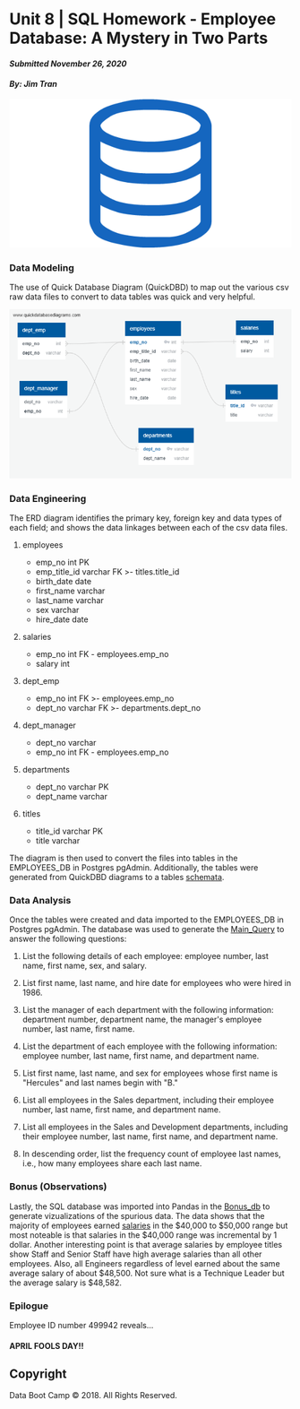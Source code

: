 # Unit 8 | SQL Homework - Employee Database: A Mystery in Two Parts
#### _Submitted November 26, 2020_
#### _By: Jim Tran_

![SQL](SQL_Pic.png)

### Data Modeling

The use of Quick Database Diagram (QuickDBD) to map out the various csv raw data files to convert to data tables was quick and very helpful.

![ERD](02-ERD.png)

### Data Engineering

The ERD diagram identifies the primary key, foreign key and data types of each field; and shows the data linkages between each of the csv data files.

1. employees
    * emp_no int PK
    * emp_title_id varchar FK >- titles.title_id
    * birth_date date
    * first_name varchar
    * last_name varchar
    * sex varchar
    * hire_date date

2. salaries
    * emp_no int FK - employees.emp_no
    * salary int

3. dept_emp
    * emp_no int FK >- employees.emp_no
    * dept_no varchar FK >- departments.dept_no

4. dept_manager
    * dept_no varchar
    * emp_no int FK - employees.emp_no

5. departments
    * dept_no varchar PK
    * dept_name varchar

6. titles
    * title_id varchar PK
    * title varchar

The diagram is then used to convert the files into tables in the EMPLOYEES_DB in Postgres pgAdmin. Additionally, the tables were generated from QuickDBD diagrams
to a tables [schemata](03-Tables_Schemata.sql).

### Data Analysis

Once the tables were created and data imported to the EMPLOYEES_DB in Postgres pgAdmin.  The database was used to generate the [Main_Query](04-Main_Query.sql) to answer
the following questions:

1. List the following details of each employee: employee number, last name, first name, sex, and salary.

2. List first name, last name, and hire date for employees who were hired in 1986.

3. List the manager of each department with the following information: department number, department name, the manager's employee number, last name, first name.

4. List the department of each employee with the following information: employee number, last name, first name, and department name.

5. List first name, last name, and sex for employees whose first name is "Hercules" and last names begin with "B."

6. List all employees in the Sales department, including their employee number, last name, first name, and department name.

7. List all employees in the Sales and Development departments, including their employee number, last name, first name, and department name.

8. In descending order, list the frequency count of employee last names, i.e., how many employees share each last name.


### Bonus (Observations)

Lastly, the SQL database was imported into Pandas in the [Bonus_db](05-Bonus_db.ipynb) to generate vizualizations of the spurious data.
The data shows that the majority of employees earned [salaries](Common_Salaries.png) in the $40,000 to $50,000 range but most noteable is that salaries in the $40,000 range was incremental by 1 dollar.
Another interesting point is that average salaries by employee titles show Staff and Senior Staff have high average salaries than all other employees.  Also, all Engineers regardless of level earned about the same average salary of about $48,500.  Not sure what is a Technique Leader but the average salary is $48,582. 

### Epilogue

Employee ID number 499942 reveals... 

#### APRIL FOOLS DAY!!


## Copyright

Data Boot Camp © 2018. All Rights Reserved.
